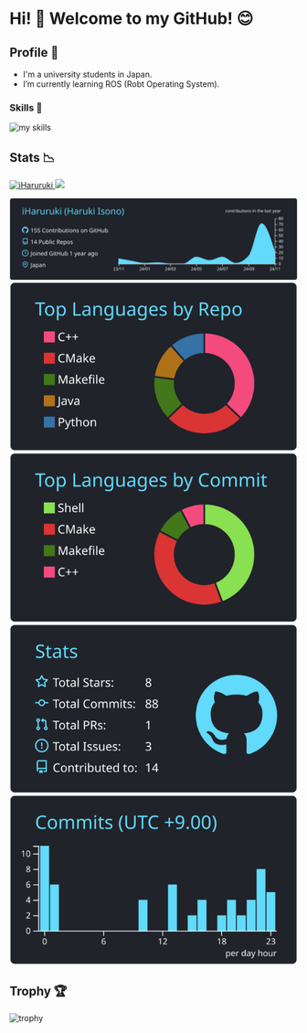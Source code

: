 <!-- あいさつ -->
# Hi! :wave: Welcome to my GitHub! 😊

<!-- プロフィール -->
## Profile 📝

- I'm a university students in Japan.
- I’m currently learning ROS (Robt Operating System).


<!-- Skills -->
### Skills 🌱
<img alt="my skills" src="https://skillicons.dev/icons?theme=dark&perline=7&i=windows,cpp,python,git,github,ubuntu,vscode,visualstudio,androidstudio,azure,matlab" />

## Stats :chart_with_downwards_trend:
<!--Profile Views-->
<p align="lsft">
  <a href="https://github.com/iHaruruki/iHaruruki/">
    <img src="https://komarev.com/ghpvc/?username=iHaruruki" alt="iHaruruki" />
  </a>
<!--Followers-->
  <a href="https://github.com/iHaruruki">
    <img height="20" src="https://img.shields.io/github/followers/iHaruruki?label=follow&logo=github&style=flat" />
  </a>
</p>

[![](https://raw.githubusercontent.com/iHaruruki/iHaruruki/main/profile-summary-card-output/react/0-profile-details.svg)](https://github.com/vn7n24fzkq/github-profile-summary-cards)
[![](https://raw.githubusercontent.com/iHaruruki/iHaruruki/main/profile-summary-card-output/react/1-repos-per-language.svg)](https://github.com/vn7n24fzkq/github-profile-summary-cards) [![](https://raw.githubusercontent.com/iHaruruki/iHaruruki/main/profile-summary-card-output/react/2-most-commit-language.svg)](https://github.com/vn7n24fzkq/github-profile-summary-cards)
[![](https://raw.githubusercontent.com/iHaruruki/iHaruruki/main/profile-summary-card-output/react/3-stats.svg)](https://github.com/vn7n24fzkq/github-profile-summary-cards) [![](https://raw.githubusercontent.com/iHaruruki/iHaruruki/main/profile-summary-card-output/react/4-productive-time.svg)](https://github.com/vn7n24fzkq/github-profile-summary-cards)

<!--トロフィー-->
## Trophy :trophy:
![trophy](https://github-profile-trophy.vercel.app/?username=iHaruruki&theme=onestar)

